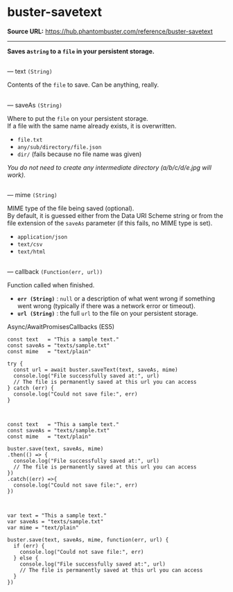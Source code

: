 # buster-savetext

**Source URL:** https://hub.phantombuster.com/reference/buster-savetext

---

**Saves a`string` to a `file` in your persistent storage.**

## 

— text `(String)`

Contents of the `file` to save. Can be anything, really.

## 

— saveAs `(String)`

Where to put the `file` on your persistent storage.  
If a file with the same name already exists, it is overwritten.

  * `file.txt`
  * `any/sub/directory/file.json`
  * `dir/` (fails because no file name was given)



_You do not need to create any intermediate directory (a/b/c/d/e.jpg will work)._

## 

— mime `(String)`

MIME type of the file being saved (optional).  
By default, it is guessed either from the Data URI Scheme string or from the file extension of the `saveAs` parameter (if this fails, no MIME type is set).

  * `application/json`
  * `text/csv`
  * `text/html`



## 

— callback `(Function(err, url))`

Function called when finished.

  * **`err (String)`** : `null` or a description of what went wrong if something went wrong (typically if there was a network error or timeout).
  * **`url (String)`** : the full `url` to the file on your persistent storage.



Async/AwaitPromisesCallbacks (ES5)
    
    
    const text   = "This a sample text."
    const saveAs = "texts/sample.txt"
    const mime   = "text/plain"
    
    try {
      const url = await buster.saveText(text, saveAs, mime)
      console.log("File successfully saved at:", url)
      // The file is permanently saved at this url you can access
    } catch (err) {
      console.log("Could not save file:", err)
    }
    
    
    
    const text   = "This a sample text."
    const saveAs = "texts/sample.txt"
    const mime   = "text/plain"
    
    buster.save(text, saveAs, mime)
    .then(() => {
      console.log("File successfully saved at:", url)
      // The file is permanently saved at this url you can access
    })
    .catch((err) =>{
      console.log("Could not save file:", err)
    })
    
    
    
    var text = "This a sample text."
    var saveAs = "texts/sample.txt"
    var mime = "text/plain"
    
    buster.save(text, saveAs, mime, function(err, url) {
      if (err) {
        console.log("Could not save file:", err)
      } else {
        console.log("File successfully saved at:", url)
        // The file is permanently saved at this url you can access
      }
    })